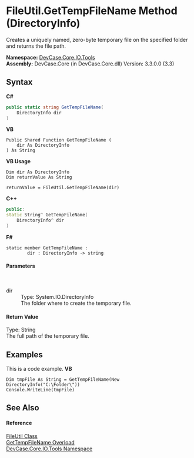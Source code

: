 # FileUtil.GetTempFileName Method (DirectoryInfo)
 

Creates a uniquely named, zero-byte temporary file on the specified folder and returns the file path.

**Namespace:**&nbsp;<a href="N_DevCase_Core_IO_Tools">DevCase.Core.IO.Tools</a><br />**Assembly:**&nbsp;DevCase.Core (in DevCase.Core.dll) Version: 3.3.0.0 (3.3)

## Syntax

**C#**<br />
``` C#
public static string GetTempFileName(
	DirectoryInfo dir
)
```

**VB**<br />
``` VB
Public Shared Function GetTempFileName ( 
	dir As DirectoryInfo
) As String
```

**VB Usage**<br />
``` VB Usage
Dim dir As DirectoryInfo
Dim returnValue As String

returnValue = FileUtil.GetTempFileName(dir)
```

**C++**<br />
``` C++
public:
static String^ GetTempFileName(
	DirectoryInfo^ dir
)
```

**F#**<br />
``` F#
static member GetTempFileName : 
        dir : DirectoryInfo -> string 

```


#### Parameters
&nbsp;<dl><dt>dir</dt><dd>Type: System.IO.DirectoryInfo<br />The folder where to create the temporary file.</dd></dl>

#### Return Value
Type: String<br />The full path of the temporary file.

## Examples
This is a code example. 
**VB**<br />
``` VB
Dim tmpFile As String = GetTempFileName(New DirectoryInfo("C:\Folder\"))
Console.WriteLine(tmpFile)
```


## See Also


#### Reference
<a href="T_DevCase_Core_IO_Tools_FileUtil">FileUtil Class</a><br /><a href="Overload_DevCase_Core_IO_Tools_FileUtil_GetTempFileName">GetTempFileName Overload</a><br /><a href="N_DevCase_Core_IO_Tools">DevCase.Core.IO.Tools Namespace</a><br />